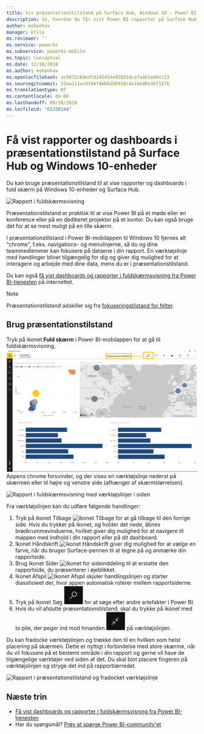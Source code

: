 ```yaml
---
title: Vis præsentationstilstand på Surface Hub, Windows 10 – Power BI
description: Se, hvordan du får vist Power BI-rapporter på Surface Hub, og hvordan du får vist Power BI-dashboards, -rapporter og -felter i fuldskærmsvisning på Windows 10-enheder.
author: mshenhav
manager: kfile
ms.reviewer: ''
ms.service: powerbi
ms.subservice: powerbi-mobile
ms.topic: conceptual
ms.date: 12/10/2018
ms.author: mshenhav
ms.openlocfilehash: ac9072c69edfd245454e92855dcefa461e80cc23
ms.sourcegitcommit: 52aa112ac9194f4bb62b0910c4a1be80e1bf1276
ms.translationtype: HT
ms.contentlocale: da-DK
ms.lasthandoff: 09/16/2019
ms.locfileid: "61338144"
---
```

# <a name="view-reports-and-dashboards-in-presentation-mode-on-surface-hub-and-windows-10-devices"></a>Få vist rapporter og dashboards i præsentationstilstand på Surface Hub og Windows 10-enheder
Du kan bruge præsentationstilstand til at vise rapporter og dashboards i fuld skærm på Windows 10-enheder og Surface Hub. 

![Rapport i fuldskærmsvisning](./media/mobile-windows-10-app-presentation-mode/power-bi-presentation-mode-2.png)

Præsentationstilstand er praktisk til at vise Power BI på et møde eller en konference eller på en dedikeret projektor på et kontor. Du kan også bruge det for at se mest muligt på en lille skærm. 

I præsentationstilstand i Power BI-mobilappen til Windows 10 fjernes alt "chrome", f.eks. navigations- og menulinjerne, så du og dine teammedlemmer kan fokusere på dataene i din rapport. En værktøjslinje med handlinger bliver tilgængelig for dig og giver dig mulighed for at interagere og arbejde med dine data, mens du er i præsentationstilstand.

Du kan også [få vist dashboards og rapporter i fuldskærmsvisning fra Power BI-tjenesten](../end-user-focus.md) på internettet.

> [!NOTE]
> Præsentationstilstand adskiller sig fra [fokuseringstilstand for felter](mobile-tiles-in-the-mobile-apps.md).
> 
> 

## <a name="use-presentation-mode"></a>Brug præsentationstilstand
Tryk på ikonet **Fuld skærm** i Power BI-mobilappen for at gå til fuldskærmsvisning.
![Ikonet Fuld skærm](././media/mobile-windows-10-app-presentation-mode/power-bi-full-screen-icon.png) Appens chrome forsvinder, og der vises en værktøjslinje nederst på skærmen eller til højre og venstre side (afhænger af skærmstørrelsen).

![Rapport i fuldskærmsvisning med værktøjslinjer i siden](./media/mobile-windows-10-app-presentation-mode/power-bi-presentation-mode-2.png)

Fra værktøjslinjen kan du udføre følgende handlinger:

1. Tryk på ikonet Tilbage ![ikonet Tilbage](./media/mobile-windows-10-app-presentation-mode/power-bi-windows-10-presentation-back-icon.png) for at gå tilbage til den forrige side. Hvis du trykker på ikonet, og holder det nede, åbnes brødkrummevinduerne, hvilket giver dig mulighed for at navigere til mappen med indhold i din rapport eller på dit dashboard.
2. Ikonet Håndskrift ![ikonet Håndskrift](./media/mobile-windows-10-app-presentation-mode/power-bi-windows-10-presentation-ink-icon.png) giver dig mulighed for at vælge en farve, når du bruger Surface-pennen til at tegne på og anmærke din rapportside. 
3. Brug ikonet Sider ![ikonet for sideinddeling](./media/mobile-windows-10-app-presentation-mode/power-bi-windows-10-presentation-pages-icon.png) til at erstatte den rapportside, du præsenterer i øjeblikket.
4. Ikonet Afspil  ![Ikonet Afspil](./media/mobile-windows-10-app-presentation-mode/power-bi-windows-10-presentation-play-icon.png) skjuler handlingslinjen og starter diasshowet der, hvor appen automatisk roterer mellem rapportsiderne. 
5. Tryk på ikonet Søg ![Ikonet Søg](./media/mobile-windows-10-app-presentation-mode/power-bi-windows-10-presentation-search-icon.png) for at søge efter andre artefakter i Power BI.
6. Hvis du vil afslutte præsentationstilstand, skal du trykke på ikonet med to pile, der peger ind mod hinanden ![Afslut fuldskærmsvisning](./media/mobile-windows-10-app-presentation-mode/power-bi-windows-10-exit-full-screen-icon.png) på værktøjslinjen.

Du kan fradocke værktøjslinjen og trække den til en hvilken som helst placering på skærmen. Dette er nyttigt i forbindelse med store skærme, når du vil fokusere på et bestemt område i din rapport og gerne vil have de tilgængelige værktøjer ved siden af det. Du skal blot placere fingeren på værktøjslinjen og stryge det ind på rapportlærredet.

![Rapport i præsentationstilstand og fradocket værktøjslinje](./media/mobile-windows-10-app-presentation-mode/power-bi-windows-10-presentation-drag-toolbar-2.png)


## <a name="next-steps"></a>Næste trin
* [Få vist dashboards og rapporter i fuldskærmsvisning fra Power BI-tjenesten](../end-user-focus.md)
* Har du spørgsmål? [Prøv at spørge Power BI-community'et](http://community.powerbi.com/)

